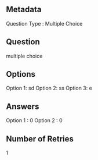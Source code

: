 ## Metadata
Question Type : Multiple Choice

## Question
multiple choice 

## Options
Option 1: sd
Option 2: ss
Option 3: e

## Answers
Option 1 : 0
Option 2 : 0

## Number of Retries
1

